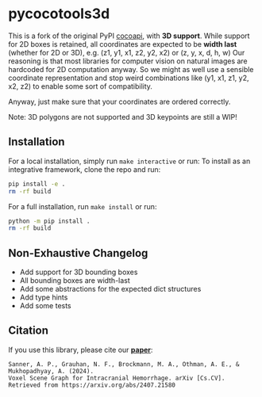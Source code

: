 # pycocotools3d

This is a fork of the original PyPI [cocoapi](https://github.com/ppwwyyxx/cocoapi), with **3D support**.
While support for 2D boxes is retained, all coordinates are expected to be **width last** (whether for 2D or 3D), 
e.g. (z1, y1, x1, z2, y2, x2) or (z, y, x, d, h, w)
Our reasoning is that most libraries for computer vision on natural images are hardcoded for 2D computation anyway.
So we might as well use a sensible coordinate representation and stop weird combinations like (y1, x1, z1, y2, x2, z2)
to enable some sort of compatibility.

Anyway, just make sure that your coordinates are ordered correctly.

Note: 3D polygons are not supported and 3D keypoints are still a WIP!

## Installation

For a local installation, simply run `make interactive` or run:
To install as an integrative framework, clone the repo and run:
```bash
pip install -e .
rm -rf build
```

For a full installation, run `make install` or run:
```bash
python -m pip install .
rm -rf build
```

## Non-Exhaustive Changelog

- Add support for 3D bounding boxes
- All bounding boxes are width-last
- Add some abstractions for the expected dict structures
- Add type hints
- Add some tests

## Citation

If you use this library, please cite our **[paper](https://arxiv.org/abs/2407.21580)**:
```
Sanner, A. P., Grauhan, N. F., Brockmann, M. A., Othman, A. E., & Mukhopadhyay, A. (2024). 
Voxel Scene Graph for Intracranial Hemorrhage. arXiv [Cs.CV]. Retrieved from https://arxiv.org/abs/2407.21580
```
